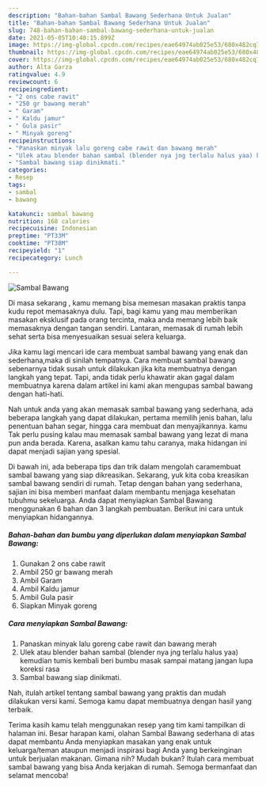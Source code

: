 ```yaml
---
description: "Bahan-bahan Sambal Bawang Sederhana Untuk Jualan"
title: "Bahan-bahan Sambal Bawang Sederhana Untuk Jualan"
slug: 748-bahan-bahan-sambal-bawang-sederhana-untuk-jualan
date: 2021-05-05T10:40:15.899Z
image: https://img-global.cpcdn.com/recipes/eae64974ab025e53/680x482cq70/sambal-bawang-foto-resep-utama.jpg
thumbnail: https://img-global.cpcdn.com/recipes/eae64974ab025e53/680x482cq70/sambal-bawang-foto-resep-utama.jpg
cover: https://img-global.cpcdn.com/recipes/eae64974ab025e53/680x482cq70/sambal-bawang-foto-resep-utama.jpg
author: Alta Garza
ratingvalue: 4.9
reviewcount: 6
recipeingredient:
- "2 ons cabe rawit"
- "250 gr bawang merah"
- " Garam"
- " Kaldu jamur"
- " Gula pasir"
- " Minyak goreng"
recipeinstructions:
- "Panaskan minyak lalu goreng cabe rawit dan bawang merah"
- "Ulek atau blender bahan sambal (blender nya jng terlalu halus yaa) kemudian tumis kembali beri bumbu masak sampai matang jangan lupa koreksi rasa"
- "Sambal bawang siap dinikmati."
categories:
- Resep
tags:
- sambal
- bawang

katakunci: sambal bawang 
nutrition: 168 calories
recipecuisine: Indonesian
preptime: "PT33M"
cooktime: "PT38M"
recipeyield: "1"
recipecategory: Lunch

---
```



![Sambal Bawang](https://img-global.cpcdn.com/recipes/eae64974ab025e53/680x482cq70/sambal-bawang-foto-resep-utama.jpg)

Di masa  sekarang , kamu memang bisa memesan masakan praktis tanpa kudu repot memasaknya dulu. Tapi, bagi kamu yang mau memberikan masakan eksklusif pada orang tercinta, maka anda memang lebih baik memasaknya dengan tangan sendiri. Lantaran, memasak di rumah lebih sehat serta bisa menyesuaikan sesuai selera keluarga.

Jika kamu lagi mencari ide cara membuat sambal bawang yang enak dan sederhana,maka di sinilah tempatnya. Cara membuat sambal bawang  sebenarnya tidak susah untuk dilakukan jika kita membuatnya dengan langkah yang tepat. Tapi, anda tidak perlu khawatir akan gagal dalam membuatnya 
karena dalam artikel ini kami akan mengupas sambal bawang dengan hati-hati.  



Nah untuk anda yang akan memasak sambal bawang yang sederhana, ada beberapa langkah yang dapat dilakukan, pertama memilih jenis bahan, lalu penentuan bahan segar, hingga cara membuat dan menyajikannya. kamu Tak perlu pusing kalau mau memasak sambal bawang yang lezat di mana pun anda berada. Karena, asalkan kamu  tahu caranya, maka hidangan ini dapat menjadi sajian yang spesial.

Di bawah ini, ada beberapa tips dan trik dalam mengolah caramembuat sambal bawang yang siap dikreasikan. Sekarang, yuk kita coba kreasikan sambal bawang sendiri di rumah. Tetap dengan bahan yang sederhana, sajian ini bisa memberi manfaat dalam membantu menjaga kesehatan tubuhmu sekeluarga. Anda dapat menyiapkan Sambal Bawang menggunakan 6 bahan dan 3 langkah pembuatan. Berikut ini cara untuk menyiapkan hidangannya.

<!--inarticleads1-->

##### Bahan-bahan dan bumbu yang diperlukan dalam menyiapkan Sambal Bawang:

1. Gunakan 2 ons cabe rawit
1. Ambil 250 gr bawang merah
1. Ambil  Garam
1. Ambil  Kaldu jamur
1. Ambil  Gula pasir
1. Siapkan  Minyak goreng




<!--inarticleads2-->

##### Cara menyiapkan Sambal Bawang:

1. Panaskan minyak lalu goreng cabe rawit dan bawang merah
1. Ulek atau blender bahan sambal (blender nya jng terlalu halus yaa) kemudian tumis kembali beri bumbu masak sampai matang jangan lupa koreksi rasa
1. Sambal bawang siap dinikmati.




Nah, itulah artikel tentang  sambal bawang  yang praktis dan mudah dilakukan versi kami. Semoga kamu dapat membuatnya dengan hasil yang terbaik. 

Terima kasih kamu telah menggunakan resep yang tim kami tampilkan di halaman ini. Besar harapan kami, olahan  Sambal Bawang sederhana di atas dapat membantu Anda menyiapkan masakan yang enak untuk keluarga/teman ataupun menjadi inspirasi bagi Anda yang berkeinginan untuk berjualan makanan. Gimana nih? Mudah bukan? Itulah cara membuat sambal bawang yang bisa Anda kerjakan di rumah. Semoga bermanfaat dan selamat mencoba!

